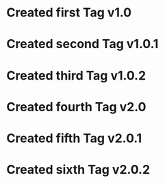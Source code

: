 # Created first Tag v1.0

# Created second Tag v1.0.1

# Created third Tag v1.0.2

# Created fourth Tag v2.0

# Created fifth Tag v2.0.1

# Created sixth Tag v2.0.2